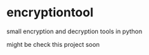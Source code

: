 # encryptiontool
small encryption and decryption tools in python

might be check this project soon   
